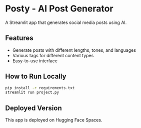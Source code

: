 # Posty - AI Post Generator

A Streamlit app that generates social media posts using AI.

## Features
- Generate posts with different lengths, tones, and languages
- Various tags for different content types
- Easy-to-use interface

## How to Run Locally
```bash
pip install -r requirements.txt
streamlit run project.py
```

## Deployed Version
This app is deployed on Hugging Face Spaces.